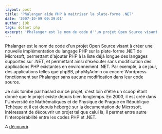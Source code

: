 ```yaml
---
layout: post
title: 'Phalanger aide PHP à maitriser la plate-forme .NET'
date: '2007-10-09 09:39:01'
author: j0k
tags: dotnet php
excerpt: 'Phalanger est le nom de code d''un projet Open Source visant à créer une nouvelle implémentation du langage PHP sur la plate-forme .NET de Microsoft, permettant d''ajouter PHP à la liste déjà longue des langages supportés sur .NET, et permettant ainsi d''exécuter sans modification des applications PHP existantes en environnement .NET.    Par exemple, à ce jour, des      ...'
---
```


Phalanger est le nom de code d'un projet Open Source visant à créer une nouvelle implémentation du langage PHP sur la plate-forme .NET de Microsoft, permettant d'ajouter PHP à la liste déjà longue des langages supportés sur .NET, et permettant ainsi d'exécuter sans modification des applications PHP existantes en environnement .NET.    Par exemple, à ce jour, des applications telles que phpBB, phpMyAdmin ou encore Wordpress fonctionnent sur Phalanger sans aucune modification dans leur code source.

Je suis tombé par hasard sur ce projet, c'est loin d'être un scoop étant donné que le projet existe depuis bien longtemps. En 2003, il est créé dans l'Université de Mathématiques et de Physique de Prague en République Tchèque et il est depuis hébergé sur la documentation de Microsoft. Intéressant de découvrir un projet tel que celui là, il permet entre autre l'interopérabilité entre les codes PHP et .NET.

A [découvrir](http://msdn2.microsoft.com/fr-fr/asp.net/bb870261.aspx).
